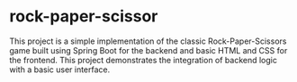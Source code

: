 # rock-paper-scissor
This project is a simple implementation of the classic Rock-Paper-Scissors game built using Spring Boot for the backend and basic HTML and CSS for the frontend. This project demonstrates the integration of backend logic with a basic user interface.
